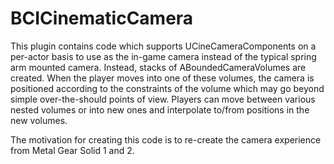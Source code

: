 # BCICinematicCamera

This plugin contains code which supports UCineCameraComponents on a per-actor basis to use as the in-game camera instead of the typical spring arm mounted camera. Instead, stacks of ABoundedCameraVolumes are created. When the player moves into one of these volumes, the camera is positioned according to the constraints of the volume which may go beyond simple over-the-should points of view. Players can move between various nested volumes or into new ones and interpolate to/from positions in the new volumes.

The motivation for creating this code is to re-create the camera experience from Metal Gear Solid 1 and 2.